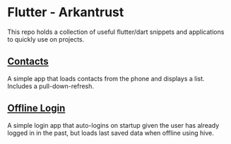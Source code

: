 # Flutter - Arkantrust

This repo holds a collection of useful flutter/dart snippets and applications to quickly use on projects.

## [Contacts](./contacts_app/)

A simple app that loads contacts from the phone and displays a list. Includes a pull-down-refresh.

## [Offline Login](./offline_login)

A simple login app that auto-logins on startup given the user has already logged in in the past, but loads last saved data when offline using hive.
